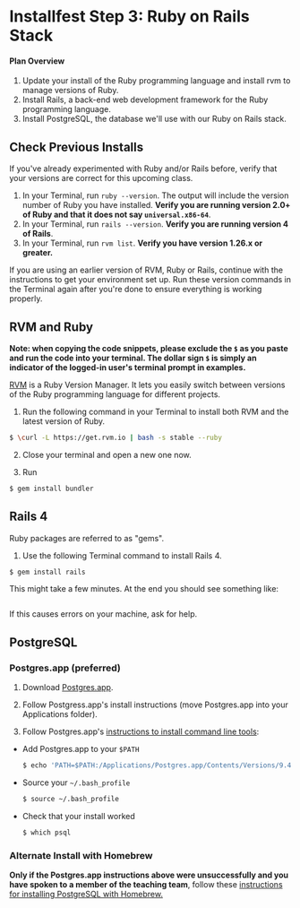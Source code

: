 # Installfest Step 3: Ruby on Rails Stack

#### Plan Overview

1. Update your install of the Ruby programming language and install rvm to manage versions of Ruby.
2. Install Rails, a back-end web development framework for the Ruby programming language.
3. Install PostgreSQL, the database we'll use with our Ruby on Rails stack.

## Check Previous Installs

If you've already experimented with Ruby and/or Rails before, verify that your versions are correct for this upcoming class.

1. In your Terminal, run `ruby --version`. The output will include the version number of Ruby you have installed. **Verify you are running version 2.0+ of Ruby and that it does not say `universal.x86-64`**.
2. In your Terminal, run `rails --version`. **Verify you are running version 4 of Rails**.
3. In your Terminal, run `rvm list`.  **Verify you have version 1.26.x or greater.**

If you are using an earlier version of RVM, Ruby or Rails, continue with the instructions to get your environment set up. Run these version commands in the Terminal again after you're done to ensure everything is working properly.

## RVM and Ruby

__Note:  when copying the code snippets, please exclude the `$` as you paste and run the code into your terminal.  The dollar sign `$` is simply an indicator of the logged-in user's terminal prompt in examples.__

<a href="http://www.rvm.io" target="_blank">RVM</a> is a Ruby Version Manager. It lets you easily switch between versions of the Ruby programming language for different projects.

1. Run the following command in your Terminal to install both RVM and the latest version of Ruby.

  ```bash
  $ \curl -L https://get.rvm.io | bash -s stable --ruby
  ```

2. Close your terminal and open a new one now.

3. Run
  ```bash
  $ gem install bundler
  ```

## Rails 4

Ruby packages are referred to as "gems".

1. Use the following Terminal command to install Rails 4.

  ```bash
  $ gem install rails
  ```

  This might take a few minutes.  At the end you should see something like:
  ```bash

  ```
  If this causes errors on your machine, ask for help.

## PostgreSQL  

### Postgres.app (preferred)

1. Download <a href="http://postgresapp.com" target="_blank">Postgres.app</a>.

2. Follow Postgress.app's install instructions (move Postgres.app into your Applications folder).

3. Follow Postgres.app's <a href="http://postgresapp.com/documentation/cli-tools.html" target="_blank">instructions to install command line tools</a>:
  * Add Postgres.app to your `$PATH`

    ```bash
    $ echo 'PATH=$PATH:/Applications/Postgres.app/Contents/Versions/9.4/bin' >> ~/.bash_profile
    ```

  * Source your `~/.bash_profile`

    ```bash
    $ source ~/.bash_profile
    ```

  * Check that your install worked

    ```bash
    $ which psql
    ```

### Alternate Install with Homebrew

**Only if the Postgres.app instructions above were unsuccessfully and you have spoken to a member of the teaching team**, follow these <a href="http://exponential.io/blog/2015/02/21/install-postgresql-on-mac-os-x-via-brew" target="_blank">instructions for installing PostgreSQL with Homebrew.</a>
